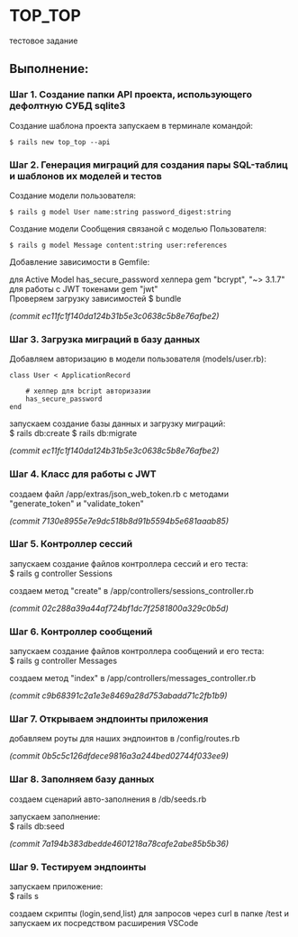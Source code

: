 # TOP_TOP 
тестовое задание

## Выполнение: 

### Шаг 1. Создание папки API проекта, использующего дефолтную СУБД sqlite3 

Создание шаблона проекта запускаем в терминале командой:

    $ rails new top_top --api

### Шаг 2. Генерация миграций для создания пары SQL-таблиц и шаблонов их моделей и тестов    

Создание модели пользователя:

    $ rails g model User name:string password_digest:string    

Создание модели Сообщения связаной с моделью Пользователя:

    $ rails g model Message content:string user:references

Добавление зависимости в Gemfile:

  для Active Model has_secure_password хелпера
    gem "bcrypt", "~> 3.1.7"
  для работы с JWT токенами
    gem "jwt"    
Проверяем загрузку зависимостей 
    $ bundle    


_(commit ec11fc1f140da124b31b5e3c0638c5b8e76afbe2)_

### Шаг 3. Загрузка миграций в базу данных

Добавляем авторизацию в модели пользователя (models/user.rb):

    class User < ApplicationRecord

        # хелпер для bcript авторизазии
        has_secure_password
    end  

запускаем создание базы данных и загрузку миграций:  
    $ rails db:create
    $ rails db:migrate    

_(commit ec11fc1f140da124b31b5e3c0638c5b8e76afbe2)_

### Шаг 4. Класс для работы с JWT

создаем файл /app/extras/json_web_token.rb c методами "generate_token" и "validate_token"  

_(commit 7130e8955e7e9dc518b8d91b5594b5e681aaab85)_


### Шаг 5. Контроллер сессий

запускаем создание файлов контроллера сессий и его теста:  
    $ rails g controller Sessions

создаем метод "create" в /app/controllers/sessions_controller.rb

_(commit 02c288a39a44af724bf1dc7f2581800a329c0b5d)_

### Шаг 6. Контроллер сообщений

запускаем создание файлов контроллера сообщений и его теста:  
    $ rails g controller Messages

создаем метод "index" в /app/controllers/messages_controller.rb

_(commit c9b68391c2a1e3e8469a28d753abadd71c2fb1b9)_

### Шаг 7. Открываем эндпоинты приложения

добавляем роуты для наших эндпоинтов в /config/routes.rb

_(commit 0b5c5c126dfdece9816a3a244bed02744f033ee9)_

### Шаг 8. Заполняем базу данных 

создаем сценарий авто-заполнения  в /db/seeds.rb

запускаем заполнение:  
    $ rails db:seed

_(commit 7a194b383dbedde4601218a78cafe2abe85b5b36)_    

### Шаг 9. Тестируем эндпоинты

запускаем приложение:  
    $ rails s

создаем скрипты (login,send,list) для запросов через curl в 
папке /test и запускаем их посредством расширения VSCode

